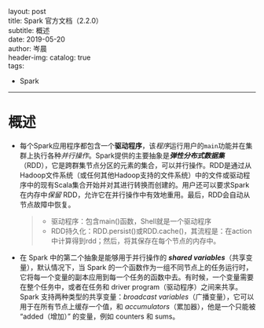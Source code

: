 layout:     post  
title:      Spark 官方文档（2.2.0）   
subtitle:   概述  
date:       2019-05-20  
author:     岑晨  
header-img: 
catalog: true  
tags:  

  - Spark  
---  
# 概述 

- 每个Spark应用程序都包含一个**驱动程序**，该*程序*运行用户的`main`功能并在集群上执行各种*并行操作*。Spark提供的主要抽象是***弹性分布式数据集***（RDD），它是跨群集节点分区的元素的集合，可以并行操作。RDD是通过从Hadoop文件系统（或任何其他Hadoop支持的文件系统）中的文件或驱动程序中的现有Scala集合开始并对其进行转换而创建的。用户还可以要求Spark 在内存中*保留* RDD，允许它在并行操作中有效地重用。最后，RDD会自动从节点故障中恢复。

  > - 驱动程序：包含main()函数，Shell就是一个驱动程序
  > - RDD持久化：RDD.persist()或RDD.cache()，其流程是：在action中计算得到rdd；然后，将其保存在每个节点的内存中。

- 在 Spark 中的第二个抽象是能够用于并行操作的 **_shared variables_**（共享变量），默认情况下，当 Spark 的一个函数作为一组不同节点上的任务运行时，它将每一个变量的副本应用到每一个任务的函数中去。有时候，一个变量需要在整个任务中，或者在任务和 driver program（驱动程序）之间来共享。Spark 支持两种类型的共享变量：_broadcast variables_（广播变量），它可以用于在所有节点上缓存一个值，和 _accumulators_（累加器），他是一个只能被 “added（增加）” 的变量，例如 counters 和 sums。

